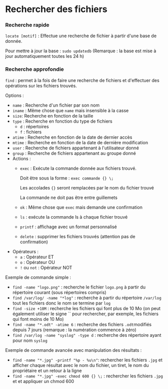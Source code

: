# Rechercher des fichiers

### **Recherche rapide**

`locate [motif]` : Effectue une recherche de fichier à partir d'une base de donnée.

Pour mettre à jour la base : `sudo updatedb` (Remarque : la base est mise à jour automatiquement toutes les 24 h)

### **Recherche approfondie**

`find` : permet à la fois de faire une recherche de fichiers et d'effectuer des opérations sur les fichiers trouvés.

Options :

- `name` : Recherche d'un fichier par son nom
- `iname` : Même chose que `name` mais insensible à la casse
- `size`: Recherche en fonction de la taille
- `type` : Recherche en fonction du type de fichiers
	- `d` : répertoires
	- `f` : fichiers
- `atime` : Recherche en fonction de la date de dernier accès
- `mtime` : Recherche en fonction de la date de dernière modification
- `user` : Recherche de fichiers appartenant à l'utilisateur donné
- `group` : Recherche de fichiers appartenant au groupe donné
- Actions :
	- `exec` : Exécute la commande donnée aux fichiers trouvé.

		Doit être sous la forme : `exec commande {} \;`

		Les accolades `{}` seront remplacées par le nom du fichier trouvé

		La commande ne doit pas être entre guillemets

	- `ok` : Même chose que `exec` mais demande une confirmation
	- `ls` : exécute la commande ls à chaque fichier trouvé
	- `printf` : affichage avec un format personnalisé
	- `delete` : supprimer les fichiers trouvés (attention pas de confirmation)
- Opérateurs :
	- `a` : Opérateur ET
	- `o` : Opérateur OU
	- `!` ou `not` : Opérateur NOT

Exemple de commande simple :

- `find -name "logo.png"` : recherche le fichier `logo.png` à partir du répertoire courant (sous répertoires compris)
- `find /var/log/ -name "*log"` : recherche à partir du répertoire `/var/log` tout les fichiers donc le nom se termine par `log`
- `find -size +10M` : recherche les fichiers qui font plus de 10 Mo (on peut également utiliser le signe `` pour rechercher, par exemple, les fichiers qui font moins de 10 Mo)
- `find -name "*.odt" -atime 6` : recherche des fichiers `.odt`modifiés depuis 7 jours (remarque : la numération commence à zéro)
- `find /var/log -name "syslog" -type d` : recherche des répertoire ayant pour nom `syslog`

Exemple de commande avancée avec manipulation des résultats :

- `find -name "*.jpg" -printf "%p - %u\n"`: rechercher les fichiers `.jpg` et afficher chaque résultat avec le nom du fichier, un tiret, le nom du propriétaire et un retour à la ligne
- `find -name "*.jpg" -exec chmod 600 {} \;` : rechercher les fichiers `.jpg` et et appliquer un chmod 600
